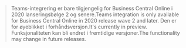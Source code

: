> <span data-ttu-id="b60b6-101">Teams-integrering er bare tilgjengelig for Business Central Online i 2020 lanseringsbølge 2 og senere.</span><span class="sxs-lookup"><span data-stu-id="b60b6-101">Teams integration is only available for Business Central Online in 2020 release wave 2 and later.</span></span> <span data-ttu-id="b60b6-102">Den er for øyeblikket i forhåndsversjon.</span><span class="sxs-lookup"><span data-stu-id="b60b6-102">It's currently in preview.</span></span> <span data-ttu-id="b60b6-103">Funksjonaliteten kan bli endret i fremtidige versjoner.</span><span class="sxs-lookup"><span data-stu-id="b60b6-103">The functionality may change in future releases.</span></span>